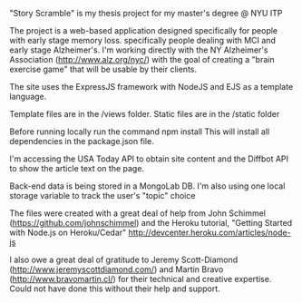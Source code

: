"Story Scramble" is my thesis project for my master's degree @ NYU ITP 

The project is a web-based application designed specifically for people with early stage memory loss. specifically people dealing with MCI and early stage Alzheimer's.
I'm working directly with the NY Alzheimer's Association (http://www.alz.org/nyc/) with the goal of creating a "brain exercise game" that will be usable by their clients.

The site uses the ExpressJS framework with NodeJS and EJS as a template language. 

Template files are in the /views folder.
Static files are in the /static folder

Before running locally run the command 
npm install
This will install all dependencies in the package.json file.

I'm accessing the USA Today API to obtain site content and the Diffbot API to show the article text on the page. 

Back-end data is being stored in a MongoLab DB.
I'm also using one local storage variable to track the user's "topic" choice

The files were created with a great deal of help from John Schimmel (https://github.com/johnschimmel) and the Heroku tutorial, "Getting Started with Node.js on Heroku/Cedar" http://devcenter.heroku.com/articles/node-js

I also owe a great deal of gratitude to Jeremy Scott-Diamond (http://www.jeremyscottdiamond.com/) and Martin Bravo (http://www.bravomartin.cl/) for their technical and creative expertise. Could not have done this without their help and support.



